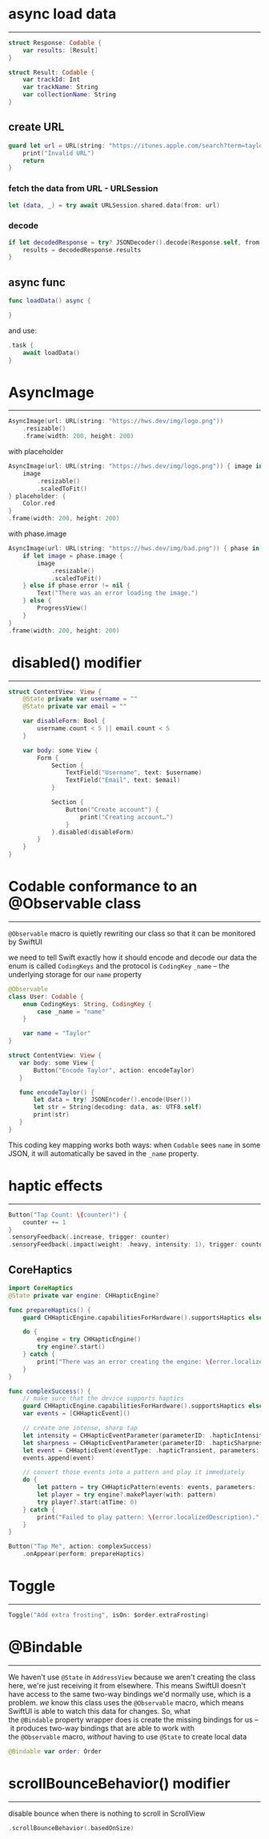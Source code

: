 
# async load data
___
```swift
struct Response: Codable {
    var results: [Result]
}

struct Result: Codable {
    var trackId: Int
    var trackName: String
    var collectionName: String
}
```
## create URL
```swift
guard let url = URL(string: "https://itunes.apple.com/search?term=taylor+swift&entity=song") else {
    print("Invalid URL")
    return
}
```

### fetch the data from URL - URLSession
```swift
let (data, _) = try await URLSession.shared.data(from: url)
```
### decode
```swift
if let decodedResponse = try? JSONDecoder().decode(Response.self, from: data) {
    results = decodedResponse.results
}
```
## async func
```swift
func loadData() async {

}
```

and use:
```swift
.task {
    await loadData()
}
```

# AsyncImage
___
```swift
AsyncImage(url: URL(string: "https://hws.dev/img/logo.png"))
    .resizable()
    .frame(width: 200, height: 200)
```
with placeholder
```swift
AsyncImage(url: URL(string: "https://hws.dev/img/logo.png")) { image in
    image
        .resizable()
        .scaledToFit()
} placeholder: {
    Color.red
}
.frame(width: 200, height: 200)
```
with phase.image
```swift
AsyncImage(url: URL(string: "https://hws.dev/img/bad.png")) { phase in
    if let image = phase.image {
        image
            .resizable()
            .scaledToFit()
    } else if phase.error != nil {
        Text("There was an error loading the image.")
    } else {
        ProgressView()
    }
}
.frame(width: 200, height: 200)
```

#  disabled() modifier
___
```swift
struct ContentView: View {
    @State private var username = ""
    @State private var email = ""

	var disableForm: Bool {
	    username.count < 5 || email.count < 5
	}

    var body: some View {
        Form {
            Section {
                TextField("Username", text: $username)
                TextField("Email", text: $email)
            }

            Section {
                Button("Create account") {
                    print("Creating account…")
                }
            }.disabled(disableForm)
        }
    }
}
```

#  Codable conformance to an @Observable class
___
`@Observable` macro is quietly rewriting our class so that it can be monitored by SwiftUI

we need to tell Swift exactly how it should encode and decode our data
the enum is called `CodingKeys` and the protocol is `CodingKey`
`_name` – the underlying storage for our `name` property
```swift
@Observable
class User: Codable {
    enum CodingKeys: String, CodingKey {
        case _name = "name"
    }

    var name = "Taylor"
}
```

 ```swift
struct ContentView: View {
    var body: some View {
        Button("Encode Taylor", action: encodeTaylor)
    }

    func encodeTaylor() {
        let data = try! JSONEncoder().encode(User())
        let str = String(decoding: data, as: UTF8.self)
        print(str)
    }
}
```
This coding key mapping works both ways: when `Codable` sees `name` in some JSON, it will automatically be saved in the `_name` property.

# haptic effects
___
```swift
Button("Tap Count: \(counter)") {
	counter += 1
}
.sensoryFeedback(.increase, trigger: counter)
.sensoryFeedback(.impact(weight: .heavy, intensity: 1), trigger: counter)
```

## CoreHaptics
```swift
import CoreHaptics
@State private var engine: CHHapticEngine?

func prepareHaptics() {
    guard CHHapticEngine.capabilitiesForHardware().supportsHaptics else { return }

    do {
        engine = try CHHapticEngine()
        try engine?.start()
    } catch {
        print("There was an error creating the engine: \(error.localizedDescription)")
    }
}

func complexSuccess() {
    // make sure that the device supports haptics
    guard CHHapticEngine.capabilitiesForHardware().supportsHaptics else { return }
    var events = [CHHapticEvent]()

    // create one intense, sharp tap
    let intensity = CHHapticEventParameter(parameterID: .hapticIntensity, value: 1)
    let sharpness = CHHapticEventParameter(parameterID: .hapticSharpness, value: 1)
    let event = CHHapticEvent(eventType: .hapticTransient, parameters: [intensity, sharpness], relativeTime: 0)
    events.append(event)

    // convert those events into a pattern and play it immediately
    do {
        let pattern = try CHHapticPattern(events: events, parameters: [])
        let player = try engine?.makePlayer(with: pattern)
        try player?.start(atTime: 0)
    } catch {
        print("Failed to play pattern: \(error.localizedDescription).")
    }
}
```

```swift
Button("Tap Me", action: complexSuccess)
    .onAppear(perform: prepareHaptics)
```

# Toggle
___
```swift
Toggle("Add extra frosting", isOn: $order.extraFrosting)
```

# @Bindable
___
We haven't use `@State` in `AddressView` because we aren't creating the class here, we're just receiving it from elsewhere. This means SwiftUI doesn't have access to the same two-way bindings we'd normally use, which is a problem.
_we_ know this class uses the `@Observable` macro, which means SwiftUI is able to watch this data for changes. So, what the `@Bindable` property wrapper does is create the missing bindings for us – it produces two-way bindings that are able to work with the `@Observable` macro, _without_ having to use `@State` to create local data
```swift
@Bindable var order: Order
```

# scrollBounceBehavior() modifier
____
disable bounce when there is nothing to scroll in ScrollView
```swift
.scrollBounceBehavior(.basedOnSize)
```